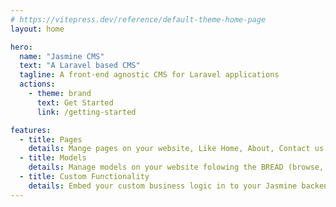 ```yaml
---
# https://vitepress.dev/reference/default-theme-home-page
layout: home

hero:
  name: "Jasmine CMS"
  text: "A Laravel based CMS"
  tagline: A front-end agnostic CMS for Laravel applications
  actions:
    - theme: brand
      text: Get Started
      link: /getting-started

features:
  - title: Pages
    details: Mange pages on your website, Like Home, About, Contact us
  - title: Models
    details: Manage models on your website folowing the BREAD (browse, read, edit, add ,delete) structure  
  - title: Custom Functionality
    details: Embed your custom business logic in to your Jasmine backend 
---
```


